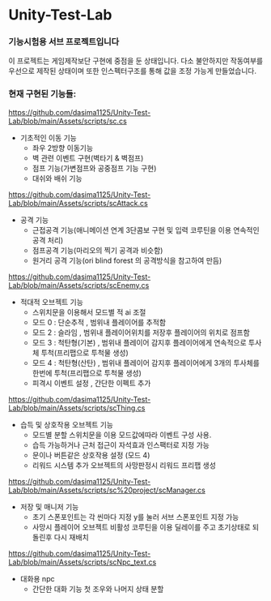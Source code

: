 # Unity-Test-Lab

### 기능시험용 서브 프로젝트입니다

이 프로젝트는 게임제작보단 구현에 중점을 둔 상태입니다. 다소 불안하지만 작동여부를 우선으로 제작된 상태이며 또한 인스펙터구조를 통해 값을 조정 가능게 만들었습니다.


### 현재 구현된 기능들:

https://github.com/dasima1125/Unity-Test-Lab/blob/main/Assets/scripts/sc.cs
- 기초적인 이동 기능
   -  좌우 2방향 이동기능
   -  벽 관련 이벤트 구현(벽타기 & 벽점프)
   -  점프 기능(가변점프와 공중점프 기능 구현)
   -  대쉬와 배쉬 기능

https://github.com/dasima1125/Unity-Test-Lab/blob/main/Assets/scripts/scAttack.cs
- 공격 기능
   - 근접공격 기능(애니메이션 연계 3단콤보 구현 및 입력 코루틴을 이용 연속적인 공격 처리)
   - 점프공격 기능(마리오의 찍기 공격과 비슷함)
   - 원거리 공격 기능(ori blind forest 의 공격방식을 참고하여 만듬)

https://github.com/dasima1125/Unity-Test-Lab/blob/main/Assets/scripts/scEnemy.cs
- 적대적 오브젝트 기능
   - 스위치문을 이용해서 모드별 적 ai 조절
   - 모드 0 : 단순추적     , 범위내 플레이어를 추적함
   - 모드 2 : 슬라임       , 범위내 플레이어위치를 저장후 플레이어의 위치로 점프함
   - 모드 3 : 척탄형(기본)  , 범위내 플레이어 감지후 플레이어에게 연속적으로 투사체 투척(프리팹으로 투척물 생성)
   - 모드 4 : 척탄형(산탄)  , 범위내 플레이어 감지후 플레이어에게 3개의 투사체를 한번에 투척(프리팹으로 투척물 생성)
   - 피격시 이벤트 설정 , 간단한 이펙트 추가
     
https://github.com/dasima1125/Unity-Test-Lab/blob/main/Assets/scripts/scThing.cs
- 습득 및 상호작용 오브젝트 기능
   - 모드별 분할 스위치문을 이용 모드값에따라 이벤트 구성 사용.
   - 습득 가능하거나 근처 접근이 자석효과 인스팩터로 지정 가능
   - 문이나 버튼같은 상호작용 설정 (모드 4)
   - 리워드 시스템 추가 오브젝트의 사망판정시 리워드 프리팹 생성

https://github.com/dasima1125/Unity-Test-Lab/blob/main/Assets/scripts/sc%20project/scManager.cs
- 저장 및 매니저 기능
   - 초기 스폰포인트는 각 씬마다 지정 y를 눌러 서브 스폰포인트 지정 가능
   - 사망시 플레이어 오브젝트 비활성 코루틴을 이용 딜레이를 주고 초기상태로 되돌린후 다시 재배치

https://github.com/dasima1125/Unity-Test-Lab/blob/main/Assets/scripts/scNpc_text.cs
- 대화용 npc
   - 간단한 대화 기능 첫 조우와 나머지 상태 분할 
